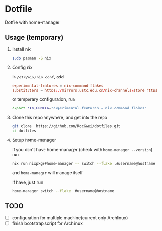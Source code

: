 # Dotfile

Dotfile with home-manager

## Usage (temporary)

1. Install nix

    ```bash
    sudo pacman -S nix
    ```

2. Config nix

    In `/etc/nix/nix.conf`, add

    ```conf
    experimental-features = nix-command flakes
    substituters = https://mirrors.ustc.edu.cn/nix-channels/store https://cache.nixos.org/
    ```

    or temporary configuration, run

    ```bash
    export NIX_CONFIG="experimental-features = nix-command flakes"
    ```

3. Clone this repo anywhere, and get into the repo

    ```bash
    git clone  https://github.com/RocGwei/dotfiles.git
    cd dotfiles
    ```

4. Setup home-manager

    If you don't have home-manager (check with `home-manager --version`) run

    ```bash
    nix run nixpkgs#home-manager -- switch --flake .#username@hostname
    ```

    and `home-manager` will manage itself

    If have, just run

    ```bash
    home-manager switch --flake .#username@hostname
    ```

## TODO

- [ ] configuration for multiple machine(current only Archlinux)
- [ ] finish bootstrap script for Archlinux
